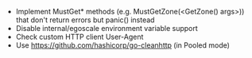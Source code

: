 * Implement MustGet* methods (e.g. MustGetZone(<GetZone() args>)) that don't return errors but panic() instead
* Disable internal/egoscale environment variable support
* Check custom HTTP client User-Agent
* Use https://github.com/hashicorp/go-cleanhttp (in Pooled mode)
